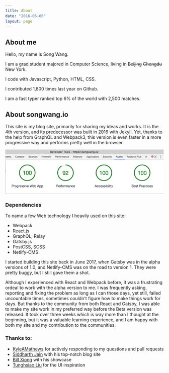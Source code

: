 ```yaml
---
title: About
date: "2016-05-06"
layout: page
---
```

## About me
Hello, my name is Song Wang.

I am a grad student majored in Computer Science, living in ~~Beijing~~ ~~Chengdu~~ New York.

I code with Javascript, Python, HTML, CSS.

I contributed 1,800 times last year on Github.

I am a fast typer ranked top 6% of the world with 2,500 matches.


## About songwang.io
This site is my blog site, primarily for sharing my ideas and works. It is the 4th version, and its predecessor was built in 2016 with Jekyll. Yet, thanks to the help from GraphQL and Webpack3, this version is even faster in a more progressive way and performs pretty well in the browser.

<img src="Chrome Audits.png" alt="performance on Chrome">


### Dependencies
To name a few Web technology I heavily used on this site:
* Webpack
* React.js
* GraphQL, Relay
* Gatsby.js
* PostCSS, SCSS
* Netlify-CMS

I started building this site back in June 2017, when Gatsby was in the alpha versions of 1.0, and Netlify-CMS was on the road to version 1. They were pretty buggy, but I still gave them a shot.

Although I experienced with React and Webpack before, It was a frustrating ordeal to work with the alpha version to me. I was frequently asking, reporting and fixing the problem as long as I can those days, yet still, failed uncountable times, sometimes couldn't figure how to make things work for days. But thanks to the community from both React and Gatsby, I was able to make my site work in my preferred way before the Beta version was released. It took over three weeks which is way more than I thought at the beginning, but it was a valuable learning experience, and I am happy with both my site and my contribution to the communities.

### Thanks to:
* [KyleAMathews](https://github.com/KyleAMathews) for actively responding to my questions and  pull requests
* [Siddharth Jain](https://yuppi.es/) with his top-notch blog site
* [Bill Xiong](https://xpchbill.github.io/blog/) with his showcase
* [Tunghsiao Liu](https://github.com/sparanoid/almace-scaffolding)   for the UI inspiration

